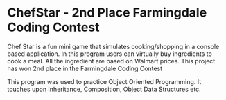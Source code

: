# ChefStar - 2nd Place Farmingdale Coding Contest
Chef Star is a fun mini game that simulates cooking/shopping in a console based application. 
In this program users can virtually buy ingredients to cook a meal. All the ingredient are based on Walmart prices. 
This project has won 2nd place in the Farmingdale Coding Contest

This program was used to practice Object Oriented Programming. It touches upon Inheritance, Composition, Object Data Structures etc. 
